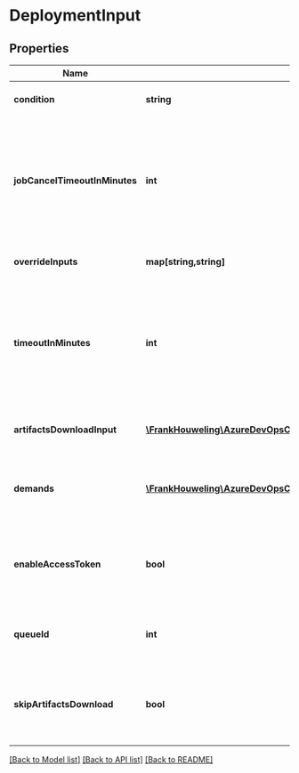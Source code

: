 # DeploymentInput

## Properties
Name | Type | Description | Notes
------------ | ------------- | ------------- | -------------
**condition** | **string** | Gets or sets the job condition. | [optional] 
**jobCancelTimeoutInMinutes** | **int** | Gets or sets the job cancel timeout in minutes for deployment which are cancelled by user for this release environment. | [optional] 
**overrideInputs** | **map[string,string]** | Gets or sets the override inputs. | [optional] 
**timeoutInMinutes** | **int** | Gets or sets the job execution timeout in minutes for deployment which are queued against this release environment. | [optional] 
**artifactsDownloadInput** | [**\FrankHouweling\AzureDevOpsClient\Release\Model\ArtifactsDownloadInput**](ArtifactsDownloadInput.md) | Artifacts that downloaded during job execution. | [optional] 
**demands** | [**\FrankHouweling\AzureDevOpsClient\Release\Model\Demand[]**](Demand.md) | List demands that needs to meet to execute the job. | [optional] 
**enableAccessToken** | **bool** | Indicates whether to include access token in deployment job or not. | [optional] 
**queueId** | **int** | Id of the pool on which job get executed. | [optional] 
**skipArtifactsDownload** | **bool** | Indicates whether artifacts downloaded while job execution or not. | [optional] 

[[Back to Model list]](../README.md#documentation-for-models) [[Back to API list]](../README.md#documentation-for-api-endpoints) [[Back to README]](../README.md)


